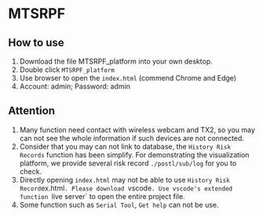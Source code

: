 # MTSRPF
## How to use
1. Download the file MTSRPF_platform into your own desktop.
2. Double click `MTSRPF_platform`
3. Use browser to open the `index.html` (commend Chrome and Edge)
4. Account: admin; Password: admin
## Attention
1. Many function need contact with wireless webcam and TX2, so you may can not see the whole information if such devices are not connected.
2. Consider that you may can not link to database, the `History Risk Records` function has been simplify. For demonstrating the visualization platform, we provide several risk record `./postl/sub/log` for you to check.
3. Directly opening `index.html` may not be able to use `History Risk Record`ex.html`. Please download `vscode`. Use vscode's extended function `live server` to open the entire project file.
4. Some function such as `Serial Tool`, `Get help` can not be use.
